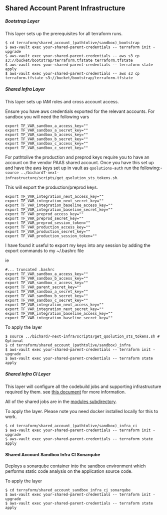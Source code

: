 ## Shared Account Parent Infrastructure

##### Bootstrap Layer
This layer sets up the prerequisites for all terraform runs.

```shell
$ cd terraform/shared_account_(pathtolive/sandbox)_bootstrap
$ aws-vault exec your-shared-parent-credentials -- terraform init -upgrade
$ aws-vault exec your-shared-parent-credentials -- aws s3 cp s3://bucket/bootstrap/terraform.tfstate terraform.tfstate
$ aws-vault exec your-shared-parent-credentials -- terraform state apply
$ aws-vault exec your-shared-parent-credentials -- aws s3 cp terraform.tfstate s3://bucket/bootstrap/terraform.tfstate
```

##### Shared Infra Layer

This layer sets up IAM roles and cross account access.

Ensure you have aws credentials exported for the relevant accounts. For sandbox you will
need the following vars

```shell
export TF_VAR_sandbox_a_access_key=""
export TF_VAR_sandbox_a_secret_key=""
export TF_VAR_sandbox_b_access_key=""
export TF_VAR_sandbox_b_secret_key=""
export TF_VAR_sandbox_c_access_key=""
export TF_VAR_sandbox_c_secret_key=""
```

For pathtolive  the production and preprod keys require you to have an account
on the vendor PAAS shared account. Once you have this set up and have the aws keys
set up in vault as `qsolutions-auth` run the following:- `source ../bichard7-next-infrastructure/scripts/get_qsolution_sts_tokens.sh`.

This will export the production/preprod keys.

```shell
export TF_VAR_integration_next_access_key=""
export TF_VAR_integration_next_secret_key=""
export TF_VAR_integration_baseline_access_key=""
export TF_VAR_integration_baseline_secret_key=""
export TF_VAR_preprod_access_key=""
export TF_VAR_preprod_secret_key=""
export TF_VAR_preprod_session_token=""
export TF_VAR_production_access_key=""
export TF_VAR_production_secret_key=""
export TF_VAR_production_session_token=""
```

I have found it useful to export my keys into any session by adding the export commands to my ~/.bashrc file

ie
```shell
#... truncated .bashrc
export TF_VAR_sandbox_a_access_key=""
export TF_VAR_sandbox_b_access_key=""
export TF_VAR_sandbox_c_access_key=""
export TF_VAR_parent_secret_key=""
export TF_VAR_sandbox_a_secret_key=""
export TF_VAR_sandbox_b_secret_key=""
export TF_VAR_sandbox_c_secret_key=""
export TF_VAR_integration_next_access_key=""
export TF_VAR_integration_next_secret_key=""
export TF_VAR_integration_baseline_access_key=""
export TF_VAR_integration_baseline_secret_key=""
```

To apply the layer
```shell
$ source ../bichard7-next-infra/scripts/get_qsolution_sts_tokens.sh # Optional
$ cd terraform/shared_account_(pathtolive/sandbox)_infra
$ aws-vault exec your-shared-parent-credentials -- terraform init -upgrade
$ aws-vault exec your-shared-parent-credentials -- terraform state apply
```

##### Shared Infra CI Layer

This layer will configure all the codebuild jobs and supporting infrastructure required by them.
see [this document](./SharedCICD.md) for more information.

All of the shared jobs are in the [modules subdirectory](../terraform/modules/shared_cd_common_jobs/README.md).

To apply the layer. Please note you need docker installed locally for this to work.
```shell
$ cd terraform/shared_account_(pathtolive/sandbox)_infra_ci
$ aws-vault exec your-shared-parent-credentials -- terraform init -upgrade
$ aws-vault exec your-shared-parent-credentials -- terraform state apply
```

#### Shared Account Sandbox Infra CI Sonarqube

Deploys a sonarqube container into the sandbox environment which performs static code analysis on
the application source code.

To apply the layer
```shell
$ cd terraform/shared_account_sandbox_infra_ci_sonarqube
$ aws-vault exec your-shared-parent-credentials -- terraform init -upgrade
$ aws-vault exec your-shared-parent-credentials -- terraform state apply
```
